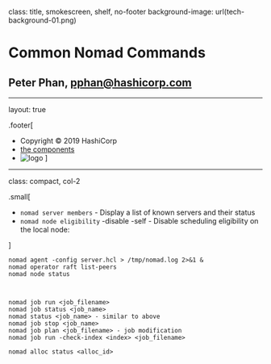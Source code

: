 class: title, smokescreen, shelf, no-footer
background-image: url(tech-background-01.png)

# Common Nomad Commands

## Peter Phan, pphan@hashicorp.com

---
layout: true

.footer[
- Copyright © 2019 HashiCorp
- [the components](#components)
- ![logo](https://hashicorp.github.io/field-workshops-assets/assets/logos/HashiCorp_Icon_Black.svg)
]
---
class: compact, col-2

.small[

- `nomad server members` - Display a list of known servers and their status
- `nomad node eligibility` -disable -self - Disable scheduling eligibility on the local node:

]

```shell
nomad agent -config server.hcl > /tmp/nomad.log 2>&1 &
nomad operator raft list-peers
nomad node status



nomad job run <job_filename>
nomad job status <job_name>
nomad status <job_name> - similar to above
nomad job stop <job_name>
nomad job plan <job_filename> - job modification
nomad job run -check-index <index> <job_filename>

nomad alloc status <alloc_id>
```

